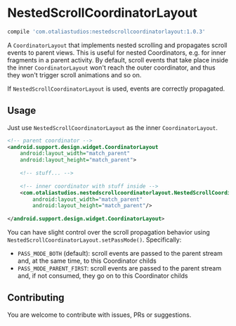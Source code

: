 # NestedScrollCoordinatorLayout

```groovy
compile 'com.otaliastudios:nestedscrollcoordinatorlayout:1.0.3'
```

A `CoordinatorLayout` that implements nested scrolling and propagates scroll events to parent views.
This is useful for nested Coordinators, e.g. for inner fragments in a parent activity. 
By default, scroll events that take place inside the inner `CoordinatorLayout` won't reach the outer 
coordinator, and thus they won't trigger scroll animations and so on.

If `NestedScrollCoordinatorLayout` is used, events are correctly propagated.

## Usage

Just use `NestedScrollCoordinatorLayout` as the inner `CoordinatorLayout`.

```xml
<!-- parent coordinator -->
<android.support.design.widget.CoordinatorLayout
    android:layout_width="match_parent"
    android:layout_height="match_parent">
    
    <!-- stuff... -->
    
    <!-- inner coordinator with stuff inside -->
    <com.otaliastudios.nestedscrollcoordinatorlayout.NestedScrollCoordinatorLayout
        android:layout_width="match_parent"
        android:layout_height="match_parent"/>   
    
</android.support.design.widget.CoordinatorLayout>
```

You can have slight control over the scroll propagation behavior using
`NestedScrollCoordinatorLayout.setPassMode()`. Specifically:

- `PASS_MODE_BOTH` (default): scroll events are passed to the parent stream and, at the same time,
to this Coordinator childs
- `PASS_MODE_PARENT_FIRST`: scroll events are passed to the parent stream and, if not consumed,
they go on to this Coordinator childs

## Contributing

You are welcome to contribute with issues, PRs or suggestions.
